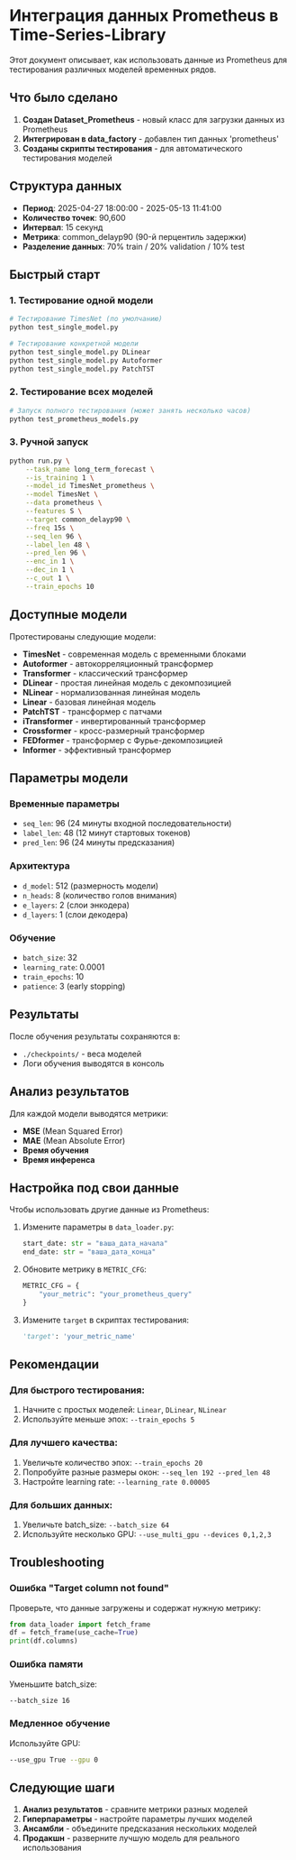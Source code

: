 # Интеграция данных Prometheus в Time-Series-Library

Этот документ описывает, как использовать данные из Prometheus для тестирования различных моделей временных рядов.

## Что было сделано

1. **Создан Dataset_Prometheus** - новый класс для загрузки данных из Prometheus
2. **Интегрирован в data_factory** - добавлен тип данных 'prometheus'
3. **Созданы скрипты тестирования** - для автоматического тестирования моделей

## Структура данных

- **Период**: 2025-04-27 18:00:00 - 2025-05-13 11:41:00
- **Количество точек**: 90,600
- **Интервал**: 15 секунд
- **Метрика**: common_delayp90 (90-й перцентиль задержки)
- **Разделение данных**: 70% train / 20% validation / 10% test

## Быстрый старт

### 1. Тестирование одной модели

```bash
# Тестирование TimesNet (по умолчанию)
python test_single_model.py

# Тестирование конкретной модели
python test_single_model.py DLinear
python test_single_model.py Autoformer
python test_single_model.py PatchTST
```

### 2. Тестирование всех моделей

```bash
# Запуск полного тестирования (может занять несколько часов)
python test_prometheus_models.py
```

### 3. Ручной запуск

```bash
python run.py \
    --task_name long_term_forecast \
    --is_training 1 \
    --model_id TimesNet_prometheus \
    --model TimesNet \
    --data prometheus \
    --features S \
    --target common_delayp90 \
    --freq 15s \
    --seq_len 96 \
    --label_len 48 \
    --pred_len 96 \
    --enc_in 1 \
    --dec_in 1 \
    --c_out 1 \
    --train_epochs 10
```

## Доступные модели

Протестированы следующие модели:
- **TimesNet** - современная модель с временными блоками
- **Autoformer** - автокорреляционный трансформер
- **Transformer** - классический трансформер
- **DLinear** - простая линейная модель с декомпозицией
- **NLinear** - нормализованная линейная модель
- **Linear** - базовая линейная модель
- **PatchTST** - трансформер с патчами
- **iTransformer** - инвертированный трансформер
- **Crossformer** - кросс-размерный трансформер
- **FEDformer** - трансформер с Фурье-декомпозицией
- **Informer** - эффективный трансформер

## Параметры модели

### Временные параметры
- `seq_len`: 96 (24 минуты входной последовательности)
- `label_len`: 48 (12 минут стартовых токенов)
- `pred_len`: 96 (24 минуты предсказания)

### Архитектура
- `d_model`: 512 (размерность модели)
- `n_heads`: 8 (количество голов внимания)
- `e_layers`: 2 (слои энкодера)
- `d_layers`: 1 (слои декодера)

### Обучение
- `batch_size`: 32
- `learning_rate`: 0.0001
- `train_epochs`: 10
- `patience`: 3 (early stopping)

## Результаты

После обучения результаты сохраняются в:
- `./checkpoints/` - веса моделей
- Логи обучения выводятся в консоль

## Анализ результатов

Для каждой модели выводятся метрики:
- **MSE** (Mean Squared Error)
- **MAE** (Mean Absolute Error)
- **Время обучения**
- **Время инференса**

## Настройка под свои данные

Чтобы использовать другие данные из Prometheus:

1. Измените параметры в `data_loader.py`:
   ```python
   start_date: str = "ваша_дата_начала"
   end_date: str = "ваша_дата_конца"
   ```

2. Обновите метрику в `METRIC_CFG`:
   ```python
   METRIC_CFG = {
       "your_metric": "your_prometheus_query"
   }
   ```

3. Измените `target` в скриптах тестирования:
   ```python
   'target': 'your_metric_name'
   ```

## Рекомендации

### Для быстрого тестирования:
1. Начните с простых моделей: `Linear`, `DLinear`, `NLinear`
2. Используйте меньше эпох: `--train_epochs 5`

### Для лучшего качества:
1. Увеличьте количество эпох: `--train_epochs 20`
2. Попробуйте разные размеры окон: `--seq_len 192 --pred_len 48`
3. Настройте learning rate: `--learning_rate 0.00005`

### Для больших данных:
1. Увеличьте batch_size: `--batch_size 64`
2. Используйте несколько GPU: `--use_multi_gpu --devices 0,1,2,3`

## Troubleshooting

### Ошибка "Target column not found"
Проверьте, что данные загружены и содержат нужную метрику:
```python
from data_loader import fetch_frame
df = fetch_frame(use_cache=True)
print(df.columns)
```

### Ошибка памяти
Уменьшите batch_size:
```bash
--batch_size 16
```

### Медленное обучение
Используйте GPU:
```bash
--use_gpu True --gpu 0
```

## Следующие шаги

1. **Анализ результатов** - сравните метрики разных моделей
2. **Гиперпараметры** - настройте параметры лучших моделей
3. **Ансамбли** - объедините предсказания нескольких моделей
4. **Продакшн** - разверните лучшую модель для реального использования 